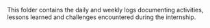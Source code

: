 This folder contains the daily and weekly logs documenting activities, lessons learned and challenges encountered during the internship.
